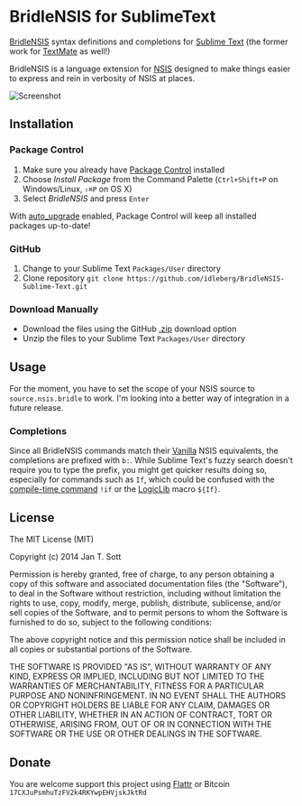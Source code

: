 # BridleNSIS for SublimeText

[BridleNSIS](https://github.com/henrikor2/bridlensis) syntax definitions and completions for [Sublime Text](http://www.sublimetext.com/) (the former work for [TextMate](http://macromates.com/) as well!)

BridleNSIS is a language extension for [NSIS](http://nsis.sourceforge.net) designed to make things easier to express and rein in verbosity of NSIS at places.

![Screenshot](https://raw.github.com/idleberg/BridleNSIS-Sublime-Text/master/screenshot.png)

## Installation

### Package Control

1. Make sure you already have [Package Control](http://wbond.net/sublime_packages/package_control/) installed
2. Choose *Install Package* from the Command Palette (`Ctrl+Shift+P` on Windows/Linux, `⇧⌘P` on OS X)
3. Select *BridleNSIS* and press `Enter`

With [auto_upgrade](http://wbond.net/sublime_packages/package_control/settings/) enabled, Package Control will keep all installed packages up-to-date!

### GitHub

1. Change to your Sublime Text `Packages/User` directory
2. Clone repository `git clone https://github.com/idleberg/BridleNSIS-Sublime-Text.git`

### Download Manually

* Download the files using the GitHub [.zip](https://github.com/idleberg/BridleNSIS-Sublime-Text/archive/master.zip) download option
* Unzip the files to your Sublime Text `Packages/User` directory

## Usage

For the moment, you have to set the scope of your NSIS source to `source.nsis.bridle` to work. I'm looking into a better way of integration in a future release.

### Completions

Since all BridleNSIS commands match their [Vanilla](https://en.wikipedia.org/wiki/Vanilla_software) NSIS equivalents, the completions are prefixed with `b:`. While Sublime Text's fuzzy search doesn't require you to type the prefix, you might get quicker results doing so, especially for commands such as `If`, which could be confused with the [compile-time command](https://github.com/NSIS-Dev/Documentation/blob/master/Reference/!if.markdown) `!if` or the [LogicLib](https://github.com/NSIS-Dev/Documentation/blob/master/Includes/LogicLib/If.markdown) macro `${If}`.

## License

The MIT License (MIT)

Copyright (c) 2014 Jan T. Sott

Permission is hereby granted, free of charge, to any person obtaining a copy of this software and associated documentation files (the "Software"), to deal in the Software without restriction, including without limitation the rights to use, copy, modify, merge, publish, distribute, sublicense, and/or sell copies of the Software, and to permit persons to whom the Software is furnished to do so, subject to the following conditions:

The above copyright notice and this permission notice shall be included in all copies or substantial portions of the Software.

THE SOFTWARE IS PROVIDED "AS IS", WITHOUT WARRANTY OF ANY KIND, EXPRESS OR IMPLIED, INCLUDING BUT NOT LIMITED TO THE WARRANTIES OF MERCHANTABILITY, FITNESS FOR A PARTICULAR PURPOSE AND NONINFRINGEMENT. IN NO EVENT SHALL THE AUTHORS OR COPYRIGHT HOLDERS BE LIABLE FOR ANY CLAIM, DAMAGES OR OTHER LIABILITY, WHETHER IN AN ACTION OF CONTRACT, TORT OR OTHERWISE, ARISING FROM, OUT OF OR IN CONNECTION WITH THE SOFTWARE OR THE USE OR OTHER DEALINGS IN THE SOFTWARE.

## Donate

You are welcome support this project using [Flattr](https://flattr.com/submit/auto?user_id=idleberg&url=https://github.com/idleberg/BridleNSIS-Sublime-Text) or Bitcoin `17CXJuPsmhuTzFV2k4RKYwpEHVjskJktRd`